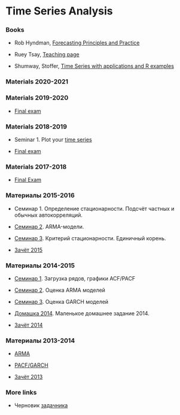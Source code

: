 # Time Series Analysis

### Books

* Rob Hyndman, [Forecasting Principles and Practice](https://otexts.com/fpp3/)

* Ruey Tsay, [Teaching page](http://faculty.chicagobooth.edu/ruey.tsay/teaching/)

* Shumway, Stoffer, [Time Series with applications and R examples](https://www.stat.pitt.edu/stoffer/tsa4/)

### Materials 2020-2021



### Materials 2019-2020

* [Final exam](https://github.com/bdemeshev/ts603/raw/master/2019_2020/final/final_2019_20.pdf)

### Materials 2018-2019

* Seminar 1. Plot your [time series](http://bdemeshev.github.io/ts603/2018_2019/report_01.html)

* [Final exam](https://github.com/bdemeshev/ts603/raw/master/2018_2019/final_2018_19/final_2018_19.pdf)

### Materials 2017-2018

* [Final Exam](https://github.com/bdemeshev/ts603/raw/master/2017/final_2017_18/final_2017_18.pdf)

###  Материалы 2015-2016

* Семинар 1. Определение стационарности. Подсчёт частных и обычных автокорреляций.

* [Семинар 2](https://github.com/bdemeshev/ts603/raw/master/2015/sem_01_arma.R). ARMA-модели.

* [Семинар 3](https://github.com/bdemeshev/ts603/raw/master/2015/sem_02_unit_root.R). Критерий стационарности. Единичный корень.

* [Зачёт 2015](https://github.com/bdemeshev/ts603/raw/master/2015/zachet_15.pdf)

###  Материалы 2014-2015

* [Семинар 1](http://bdemeshev.github.io/ts603/2014/sem_01_arma.html). Загрузка рядов, графики ACF/PACF

* [Семинар 2](http://bdemeshev.github.io/ts603/2014/sem_02_arma_estim.html). Оценка ARMA моделей

* [Семинар 3](http://bdemeshev.github.io/ts603/2014/sem_03_garch.html). Оценка GARCH моделей

* [Домашка 2014](http://bdemeshev.github.io/ts603/2014/home_task_14.html). Маленькое домашнее задание 2014.

* [Зачёт 2014](https://github.com/bdemeshev/ts603/raw/master/2014/zachet_14.pdf)

###  Материалы 2013-2014

* [ARMA](https://github.com/bdemeshev/ts603/raw/master/2013/binst_ts_1_arma.R)

* [PACF/GARCH](https://github.com/bdemeshev/ts603/raw/master/2013/bints_ts_pacf_garch.R)

* [Зачёт 2013](https://github.com/bdemeshev/ts603/raw/master/2013/binst_ts_exam_14/binst_ts_exam_14.pdf)


### More links

* Черновик [задачника](https://github.com/bdemeshev/ts_pset)
